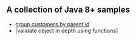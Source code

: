 ## A collection of Java 8+ samples

* [group customers by parent id](/src/test/groovy/com/apulbere/lagos/collector/GroupCollectorSpec.groovy)
* [validate object in depth using functions]